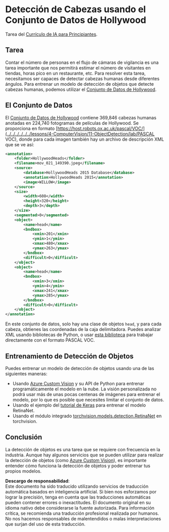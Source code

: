 # Detección de Cabezas usando el Conjunto de Datos de Hollywood

Tarea del [Currículo de IA para Principiantes](https://github.com/microsoft/ai-for-beginners).

## Tarea

Contar el número de personas en el flujo de cámaras de vigilancia es una tarea importante que nos permitirá estimar el número de visitantes en tiendas, horas pico en un restaurante, etc. Para resolver esta tarea, necesitamos ser capaces de detectar cabezas humanas desde diferentes ángulos. Para entrenar un modelo de detección de objetos que detecte cabezas humanas, podemos utilizar el [Conjunto de Datos de Hollywood](https://www.di.ens.fr/willow/research/headdetection/).

## El Conjunto de Datos

El [Conjunto de Datos de Hollywood](https://www.di.ens.fr/willow/research/headdetection/release/HollywoodHeads.zip) contiene 369,846 cabezas humanas anotadas en 224,740 fotogramas de películas de Hollywood. Se proporciona en formato [https://host.robots.ox.ac.uk/pascal/VOC/](../../../../../../lessons/4-ComputerVision/11-ObjectDetection/lab/PASCAL VOC), donde para cada imagen también hay un archivo de descripción XML que se ve así:

```xml
<annotation>
	<folder>HollywoodHeads</folder>
	<filename>mov_021_149390.jpeg</filename>
	<source>
		<database>HollywoodHeads 2015 Database</database>
		<annotation>HollywoodHeads 2015</annotation>
		<image>WILLOW</image>
	</source>
	<size>
		<width>608</width>
		<height>320</height>
		<depth>3</depth>
	</size>
	<segmented>0</segmented>
	<object>
		<name>head</name>
		<bndbox>
			<xmin>201</xmin>
			<ymin>1</ymin>
			<xmax>480</xmax>
			<ymax>263</ymax>
		</bndbox>
		<difficult>0</difficult>
	</object>
	<object>
		<name>head</name>
		<bndbox>
			<xmin>3</xmin>
			<ymin>4</ymin>
			<xmax>241</xmax>
			<ymax>285</ymax>
		</bndbox>
		<difficult>0</difficult>
	</object>
</annotation>
```

En este conjunto de datos, solo hay una clase de objetos `head`, y para cada cabeza, obtienes las coordenadas de la caja delimitadora. Puedes analizar XML usando bibliotecas de Python, o usar [esta biblioteca](https://pypi.org/project/pascal-voc/) para trabajar directamente con el formato PASCAL VOC.

## Entrenamiento de Detección de Objetos

Puedes entrenar un modelo de detección de objetos usando una de las siguientes maneras:

* Usando [Azure Custom Vision](https://docs.microsoft.com/azure/cognitive-services/custom-vision-service/quickstarts/object-detection?tabs=visual-studio&WT.mc_id=academic-77998-cacaste) y su API de Python para entrenar programáticamente el modelo en la nube. La visión personalizada no podrá usar más de unas pocas centenas de imágenes para entrenar el modelo, por lo que es posible que necesites limitar el conjunto de datos.
* Usando el ejemplo del [tutorial de Keras](https://keras.io/examples/vision/retinanet/) para entrenar el modelo RetinaNet.
* Usando el módulo integrado [torchvision.models.detection.RetinaNet](https://pytorch.org/vision/stable/_modules/torchvision/models/detection/retinanet.html) en torchvision.

## Conclusión

La detección de objetos es una tarea que se requiere con frecuencia en la industria. Aunque hay algunos servicios que se pueden utilizar para realizar la detección de objetos (como [Azure Custom Vision](https://docs.microsoft.com/azure/cognitive-services/custom-vision-service/quickstarts/object-detection?tabs=visual-studio&WT.mc_id=academic-77998-cacaste)), es importante entender cómo funciona la detección de objetos y poder entrenar tus propios modelos.

**Descargo de responsabilidad**:  
Este documento ha sido traducido utilizando servicios de traducción automática basados en inteligencia artificial. Si bien nos esforzamos por lograr la precisión, tenga en cuenta que las traducciones automáticas pueden contener errores o inexactitudes. El documento original en su idioma nativo debe considerarse la fuente autorizada. Para información crítica, se recomienda una traducción profesional realizada por humanos. No nos hacemos responsables de malentendidos o malas interpretaciones que surjan del uso de esta traducción.
